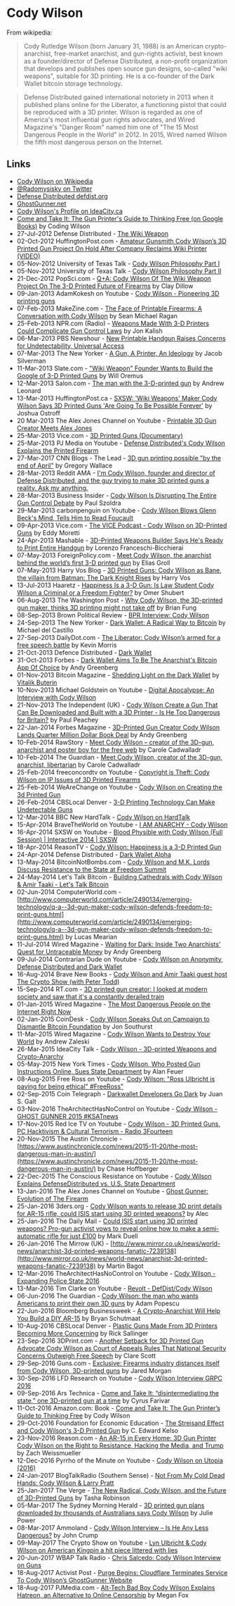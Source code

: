 
# Cody Wilson

From wikipedia:

> Cody Rutledge Wilson (born January 31, 1988) is an American crypto-anarchist, free-market anarchist, and gun-rights activist, best known as a founder/director of Defense Distributed, a non-profit organization that develops and publishes open source gun designs, so-called "wiki weapons", suitable for 3D printing. He is a co-founder of the Dark Wallet bitcoin storage technology.

> Defense Distributed gained international notoriety in 2013 when it published plans online for the Liberator, a functioning pistol that could be reproduced with a 3D printer. Wilson is regarded as one of America's most influential gun rights advocates, and Wired Magazine's "Danger Room" named him one of "The 15 Most Dangerous People in the World" in 2012. In 2015, Wired named Wilson the fifth most dangerous person on the Internet.

## Links

* [Cody Wilson on Wikipedia](https://en.wikipedia.org/wiki/Cody_Wilson)
* [@Radomysisky on Twitter](https://twitter.com/radomysisky)
* [Defense Distributed defdist.org](https://defdist.org/)
* [GhostGunner.net](https://ghostgunner.net/)
* [Cody Wilson's Profile on IdeaCity.ca](http://www.ideacity.ca/speaker/cody-wilson/)
* [Come and Take It: The Gun Printer's Guide to Thinking Free (on Google Books)](https://books.google.pl/books?id=7_UlDwAAQBAJ&printsec=frontcover&dq=cody+wilson&hl=en&sa=X&ved=0ahUKEwi2puugv-3VAhVCZlAKHQD9D_oQ6AEIKDAA#v=onepage&q=cody%20wilson&f=false) by Coding Wilson
* 27-Jul-2012 Defense Distributed - [The Wiki Weapon](https://www.youtube.com/watch?v=AQ6Q3BfbVBU)
* 02-Oct-2012 HuffingtonPost.com - [Amateur Gunsmith Cody Wilson’s 3D Printed Gun Project On Hold After Company Reclaims Wiki Printer (VIDEO)](http://www.huffingtonpost.com/2012/10/02/cody-wilsons-3d-printed-gun-project-on-hold-after-company-recalims-printer_n_1933225.html)
* 05-Nov-2012 University of Texas Talk - [Cody Wilson Philosophy Part I](https://www.youtube.com/watch?v=v3zx8kyVtGM)
* 05-Nov-2012 University of Texas Talk - [Cody Wilson Philosophy Part II](https://www.youtube.com/watch?v=ZTTbkcj3JA4)
* 21-Dec-2012 PopSci.com - [Q+A: Cody Wilson Of The Wiki Weapon Project On The 3-D Printed Future of Firearms](http://www.popsci.com/technology/article/2012-12/qa-cody-wilson-wiki-weapons-project-3-d-printed-future-firearms) by Clay Dillow
* 09-Jan-2013 AdamKokesh on Youtube - [Cody Wilson - Pioneering 3D printing guns](https://www.youtube.com/watch?v=mFE_6DqpBvU)
* 07-Feb-2013 MakeZine.com - [The Face of Printable Firearms: A Conversation with Cody Wilson](http://makezine.com/2013/02/07/the-face-of-printable-firearms-a-conversation-with-cody-wilson/) by Sean Michael Ragan
* 25-Feb-2013 NPR.com (Radio) - [Weapons Made With 3-D Printers Could Complicate Gun Control Laws](http://www.npr.org/2013/02/25/172905444/weapons-made-with-3-d-printers-could-complicate-gun-control-laws) by Jon Kalish
* 06-Mar-2013 PBS Newshour - [New Printable Handgun Raises Concerns for Undetectability, Universal Access](http://www.pbs.org/newshour/bb/social_issues-jan-june13-guns2_05-06/)
* 07-Mar-2013 The New Yorker - [A Gun, A Printer, An Ideology](http://www.newyorker.com/tech/elements/a-gun-a-printer-an-ideology) by Jacob Silverman
* 11-Mar-2013 Slate.com - ["Wiki Weapon" Founder Wants to Build the Google of 3-D Printed Guns](http://www.slate.com/blogs/future_tense/2013/03/11/defcad_cody_wilson_plans_search_engine_for_3_d_printed_gun_parts.html) by Will Oremus
* 12-Mar-2013 Salon.com - [The man with the 3-D-printed gun](http://www.salon.com/2013/03/12/the_man_with_the_3d_printed_gun/) by Andrew Leonard
* 13-Mar-2013 HuffingtonPost.ca - [SXSW: 'Wiki Weapons' Maker Cody Wilson Says 3D Printed Guns 'Are Going To Be Possible Forever'](http://www.huffingtonpost.ca/2013/03/13/sxsw-printed-guns-wiki-weapons-cody-wilson_n_2868465.html) by Joshua Ostroff
* 20 Mar-2013 The Alex Jones Channel on Youtube - [Printable 3D Gun Creator Meets Alex Jones](https://www.youtube.com/watch?v=XK6EeSooo7k)
* 25-Mar-2013 Vice.com - [3D Printed Guns (Documentary)](https://www.youtube.com/watch?v=DconsfGsXyA)
* 25-Mar-2013 PJ Media on Youtube - [Defense Distributed's Cody Wilson Explains the Printed Firearm](https://www.youtube.com/watch?v=rrqqozn8FNc)
* 27-Mar-2017 CNN Blogs - The Lead - [3D gun printing possible "by the end of April"](http://thelead.blogs.cnn.com/2013/03/27/3d-gun-printing-possible-by-the-end-of-april/) by Gregory Wallace
* 28-Mar-2013 Reddit AMA - [I'm Cody Wilson, founder and director of Defense Distributed, and the guy trying to make 3D printed guns a reality. Ask my anything.](https://www.reddit.com/r/IAmA/comments/1b6x2r/im_cody_wilson_founder_and_director_of_defense/)
* 28-Mar-2013 Business Insider - [Cody Wilson Is Disrupting The Entire Gun Control Debate](http://www.businessinsider.com/cody-wilson-is-disrupting-gun-debate-2013-3?IR=T) by Paul Szoldra
* 29-Mar-2013 carbonpenguin on Youtube - [Cody Wilson Blows Glenn Beck's Mind, Tells Him to Read Foucault](https://www.youtube.com/watch?v=HK6-kbdHE2A)
* 09-Apr-2013 Vice.com - [The VICE Podcast - Cody Wilson on 3D-Printed Guns](https://www.vice.com/en_us/article/gqw7k3/cody-wilson-on-3d-printed-guns-vice-podcast-001) by Eddy Moretti
* 24-Apr-2013 Mashable - [3D-Printed Weapons Builder Says He's Ready to Print Entire Handgun](http://mashable.com/2013/04/24/3d-printed-handgun/#i2kkmXAKYgqt) by Lorenzo Franceschi-Bicchierai
* 07-May-2013 ForeignPolicy.com - [Meet Cody Wilson, the anarchist behind the world’s first 3-D printed gun](http://foreignpolicy.com/2013/05/07/meet-cody-wilson-the-anarchist-behind-the-worlds-first-3-d-printed-gun/) by Elias Groll
* 07-May-2013 Harry Vos Blog - [3D Printed Guns: Cody Wilson as Bane, the villain from Batman: The Dark Knight Rises](http://harryvos.com/blog-archive/3d-printing-cody-wilson-bane) by Harry Vos
* 13-Jul-2013 Haaretz - [Happiness Is a 3-D Gun: Is Law Student Cody Wilson a Criminal or a Freedom Fighter?](http://www.haaretz.com/israel-news/.premium-1.535200) by Omer Shubert
* 06-Aug-2013 The Washington Post - [Why Cody Wilson, the 3D-printed gun maker, thinks 3D printing might not take off](https://www.washingtonpost.com/news/the-switch/wp/2013/08/06/why-cody-wilson-the-3d-printed-gun-maker-thinks-3d-printing-might-not-take-off/) by Brian Fung
* 08-Sep-2013 Brown Political Review - [BPR Interview: Cody Wilson](http://www.brownpoliticalreview.org/2013/09/bpr-interviews-cody-wilson-full/)
* 24-Sep-2013 The New Yorker - [Dark Wallet: A Radical Way to Bitcoin](http://www.newyorker.com/business/currency/dark-wallet-a-radical-way-to-bitcoin) by Michael del Castillo
* 27-Sep-2013 DailyDot.com - [The Liberator: Cody Wilson’s armed for a free speech battle](https://www.dailydot.com/layer8/cody-wilson-itar-state-department-liberator-supreme-court-gun-control/) by Kevin Morris
* 21-Oct-2013 Defence Distributed - [Dark Wallet](https://www.youtube.com/watch?v=Ouo7Q6Cf_yc)
* 31-Oct-2013 Forbes - [Dark Wallet Aims To Be The Anarchist's Bitcoin App Of Choice](https://www.forbes.com/sites/andygreenberg/2013/10/31/darkwallet-aims-to-be-the-anarchists-bitcoin-app-of-choice/#b394a5a4cadf) by Andy Greenberg
* 01-Nov-2013 Bitcoin Magazine - [Shedding Light on the Dark Wallet](https://bitcoinmagazine.com/articles/shedding-light-on-the-dark-wallet-1383357523/) by [Vitalik Buterin](/people/vitalik_buterin.md)
* 10-Nov-2013 Michael Goldstein on Youtube - [Digital Apocalypse: An Interview with Cody Wilson](https://www.youtube.com/watch?v=tawJ_RVdSAs)
* 21-Nov-2013 The Independent (UK) - [Cody Wilson Create a Gun That Can Be Downloaded and Built with a 3D Printer - Is He Too Dangerous for Britain?](http://www.independent.co.uk/life-style/gadgets-and-tech/cody-wilson-created-a-gun-that-can-be-downloaded-and-built-with-a-3d-printer-is-he-too-dangerous-for-8955409.html) by Paul Peachey
* 22-Jan-2014 Forbes Magazine - [3D-Printed Gun Creator Cody Wilson Lands Quarter Million Dollar Book Deal](https://www.forbes.com/sites/andygreenberg/2014/01/22/3d-printed-gun-creator-cody-wilson-lands-quarter-million-dollar-book-deal/#497a1f2a276f) by Andy Greenberg
* 10-Feb-2014 RawStory - [Meet Cody Wilson – creator of the 3D-gun, anarchist and poster boy for the free web](http://www.rawstory.com/2014/02/meet-cody-wilson-creator-of-the-3d-gun-anarchist-and-poster-boy-for-the-free-web/) by Carole Cadwalladr
* 10-Feb-2014 The Guardian - [Meet Cody Wilson, creator of the 3D-gun, anarchist, libertarian](https://www.theguardian.com/technology/2014/feb/10/cody-wilson-3d-gun-anarchist) by Carole Cadwalladr
* 25-Feb-2014 freeconcordtv on Youtube - [Copyright is Theft: Cody Wilson on IP Issues of 3D Printed Firearms](https://www.youtube.com/watch?v=jvFHXjUdE60)
* 25-Feb-2014 WeAreChange on Youtube - [Cody Wilson on Creating the 3d Printed Gun](https://www.youtube.com/watch?v=TRIDJyN9qZk)
* 26-Feb-2014 CBSLocal Denver - [3-D Printing Technology Can Make Undetectable Guns](http://denver.cbslocal.com/2014/02/26/3-d-printing-technology-can-make-undetectable-guns/)
* 12-Mar-2014 BBC New HardTalk - [Cody Wilson on HardTalk](https://www.youtube.com/watch?v=CGjpdjz-mk0)
* 15-Apr-2014 BraveTheWorld on Youtube - [I AM ANARCHY - Cody Wilson](https://www.youtube.com/watch?v=TE5C-lWvdmU)
* 16-Apr-2014 SXSW on Youtube - [Blood Physible with Cody Wilson (Full Session) | Interactive 2014 | SXSW](https://www.youtube.com/watch?v=moIWx0c6kKc)
* 18-Apr-2014 ReasonTV - [Cody Wilson: Happiness is a 3-D Printed Gun](https://www.youtube.com/watch?v=g5fhBBipU3w)
* 24-Apr-2014 Defense Distributed - [Dark Wallet Alpha](https://www.youtube.com/watch?v=6VFopiRaXwQ)
* 13-May-2014 BitcoinNotBombs.com - [Cody Wilson and M.K. Lords Discuss Resistance to the State at Freedom Summit](http://www.bitcoinnotbombs.com/cody-wilson-and-m-k-lords-discuss-resistance-to-the-state-at-freedom-summit/)
* 24-May-2014 Let's Talk Bitcoin - [Building Cathedrals with Cody Wilson & Amir Taaki - Let's Talk Bitcoin](https://www.youtube.com/watch?v=-xkgGKmPc80)
* 02-Jun-2014 ComputerWorld.com - [http://www.computerworld.com/article/2490134/emerging-technology/q-a--3d-gun-maker-cody-wilson-defends-freedom-to-print-guns.html](http://www.computerworld.com/article/2490134/emerging-technology/q-a--3d-gun-maker-cody-wilson-defends-freedom-to-print-guns.html) by Lucas Mearian
* 11-Jul-2014 Wired Magazine - [Waiting for Dark: Inside Two Anarchists' Quest for Untraceable Money](https://www.wired.com/2017/05/one-scrappy-startup-survived-early-bitcoin-wars/) by Andy Greenberg
* 09-Jul-2014 Contrarian Dude on Youtube - [Cody Wilson on Anonymity, Defense Distributed and Dark Wallet](https://www.youtube.com/watch?v=ILEHMZVIMcQ)
* 16-Aug-2014 Brave New Books - [Cody Wilson and Amir Taaki guest host The Crypto Show (with Peter Todd)](https://www.youtube.com/watch?v=xG5HlETyk7A)
* 15-Sep-2014 RT.com - [3D printed gun creator: I looked at modern society and saw that it's a constantly derailed train](https://www.rt.com/shows/sophieco/187780-3d-printed-gun-control/)
* 01-Jan-2015 Wired Magazine - [The Most Dangerous People on the Internet Right Now](https://www.wired.com/2015/01/dangerous-people-internet-right-now/)
* 02-Jan-2015 CoinDesk - [Cody Wilson Speaks Out on Campaign to Dismantle Bitcoin Foundation](https://www.coindesk.com/cody-wilson-speaks-campaign-dismantle-bitcoin-foundation/) by Jon Southurst
* 11-Mar-2015 Wired Magazine - [Cody Wilson Wants to Destroy Your World](https://www.wired.com/2015/03/cody-wilson-wants-to-destroy-your-world/) by Andrew Zaleski
* 26-Mar-2015 IdeaCity Talk - [Cody Wilson - 3D-printed Weapons and Crypto-Anarchy](https://www.youtube.com/watch?v=E3lKXEuQTA4)
* 05-May-2015 New York Times - [Cody Wilson, Who Posted Gun Instructions Online, Sues State Department](https://www.nytimes.com/2015/05/07/us/cody-wilson-who-posted-gun-instructions-online-sues-state-department.html) by Alan Feuer
* 08-Aug-2015 Free Ross on Youtube - [Cody Wilson: "Ross Ulbricht is paying for being ethical" #FreeRoss"](https://www.youtube.com/watch?v=CEKswztcEng)
* 02-Sep-2015 Coin Telegraph - [Darkwallet Developers Go Dark](https://cointelegraph.com/news/darkwallet-developers-go-dark) by Juan S. Galt
* 03-Nov-2016 TheArchitectHasNoControl on Youtube - [Cody Wilson - GHOST GUNNER 2015 #KSATnews](https://www.youtube.com/watch?v=NJD9yg1O6eE)
* 17-Nov-2015 Red Ice TV on Youtube - [Cody Wilson - 3D Printed Guns, PC Hacktivism & Cultural Terrorism - Radio 3Fourteen](https://www.youtube.com/watch?v=T33d9Qmldmo)
* 20-Nov-2015 The Austin Chronicle - [https://www.austinchronicle.com/news/2015-11-20/the-most-dangerous-man-in-austin/](https://www.austinchronicle.com/news/2015-11-20/the-most-dangerous-man-in-austin/) by Chase Hoffberger
* 22-Dec-2015 The Conscious Resistance on Youtube - [Cody Wilson Explains DefenseDistributed vs. U.S. State Department](https://www.youtube.com/watch?v=tNfcZLlRhSk)
* 13-Jan-2016 The Alex Jones Channel on Youtube - [Ghost Gunner: Evolution of The Firearm](https://www.youtube.com/watch?v=xh4n5puQQlo)
* 25-Jan-2016 3ders.org - [Cody Wilson wants to release 3D print details for AR-15 rifle, could ISIS start using 3D printed weapons?](http://www.3ders.org/articles/20160125-cody-wilson-wants-to-release-3d-print-details-for-ar-15-rifle-isis-3d-printed-weapons.html) by Alec
* 25-Jan-2016 The Daily Mail - [Could ISIS start using 3D printed weapons? Pro-gun activist vows to reveal online how to make a semi-automatic rifle for just £100](http://www.dailymail.co.uk/news/article-3415038/Could-ISIS-start-using-3D-printed-weapons-Pro-gun-activist-vows-reveal-online-make-semi-automatic-rifle-just-100.html) by Mark Duell
* 26-Jan-2016 The Mirrow (UK) - [http://www.mirror.co.uk/news/world-news/anarchist-3d-printed-weapons-fanatic-7239138](http://www.mirror.co.uk/news/world-news/anarchist-3d-printed-weapons-fanatic-7239138) by Martin Bagot
* 12-Mar-2016 TheArchitectHasNoControl on Youtube - [Cody Wilson - Expanding Police State 2016](https://www.youtube.com/watch?v=mw0Y02HJY_w)
* 13-Mar-2016 Tim Clarke on Youtube - [Revolt - DefDist/Cody Wilson](https://www.youtube.com/watch?v=vQjCzvav5_Q)
* 06-Jun-2016 The Guardian - [Cody Wilson: the man who wants Americans to print their own 3D guns](https://www.theguardian.com/us-news/2016/jun/06/cody-wilson-3d-guns-printing-firearms-lower-receivers) by Adam Popescu
* 22-Jun-2016 Bloomberg Businessweek - [A Crypto-Anarchist Will Help You Build a DIY AR-15](https://www.bloomberg.com/features/2016-cody-wilson-ghost-gunner-ar-15/) by Bryan Schutmaat
* 10-Aug-2016 CBSLocal Denver - [Plastic Guns Made From 3D Printers Becoming More Concerning](http://denver.cbslocal.com/2016/08/10/plastic-guns-3d-printers-tsa-airports/) by Rick Sallinger
* 23-Sep-2016 3DPrint.com - [Another Setback for 3D Printed Gun Advocate Cody Wilson as Court of Appeals Rules That National Security Concerns Outweigh Free Speech](https://3dprint.com/150324/court-of-appeals-cody-wilson/) by Clare Scott
* 29-Sep-2016 Guns.com - [Exclusive: Firearms industry distances itself from Cody Wilson, 3D-printed guns](http://www.guns.com/2016/09/29/firearms-industry-distances-itself-from-cody-wilson-3d-printed-guns/) by Jared Morgan
* 30-Sep-2016 LFD Research on Youtube - [Cody Wilson Interview GRPC 2016](https://www.youtube.com/watch?v=FMycF0DcWsE)
* 09-Sep-2016 Ars Technica - [Come and Take It: “disintermediating the state,” one 3D-printed gun at a time](https://arstechnica.com/information-technology/2016/10/come-and-take-it-how-cody-wilson-became-americas-3d-printing-gunsmith/) by Cyrus Farivar
* 11-Oct-2016 Amazon.com: Book - [Come and Take It: The Gun Printer’s Guide to Thinking Free](https://www.amazon.com/Come-Take-Printers-Guide-Thinking/dp/1476778264) by Cody Wilson
* 29-Oct-2016 Foundation for Economic Education - [The Streisand Effect and Cody Wilson's 3-D Printed Gun](https://fee.org/articles/the-streisand-effect-and-cody-wilsons-3-d-printed-gun/) by C. Edward Kelso
* 23-Nov-2016 Reason.com - [An AR-15 in Every Home: 3D Gun Printer Cody Wilson on the Right to Resistance, Hacking the Media, and Trump](http://reason.com/reasontv/2016/11/23/3d-gun-printer-cody-wilson-on-the-right) by Zach Weissmueller
* 12-Dec-2016 Pyrrho of the Minute on Youtube - [Cody Wilson on Utopia (2016)](https://www.youtube.com/watch?v=m6Tvvo2GRpQ)
* 24-Jan-2017 BlogTalkRadio (Southern Sense) - [Not From My Cold Dead Hands: Cody Wilson & Larry Pratt](http://www.blogtalkradio.com/southernsense/2017/01/24/not-from-my-cold-dead-hands-cody-wilson-larry-pratt)
* 25-Jan-2017 The Verge - [The New Radical, Cody Wilson, and the Future of 3D-Printed Guns](https://www.theverge.com/2017/1/25/14380730/the-new-radical-cody-wilson-tech-anarchy-documentary-sundance-2017) by Tasha Robinson
* 05-Mar-2017 The Sydney Morning Herald - [3D printed gun plans downloaded by thousands of Australians says Cody Wilson](http://www.smh.com.au/national/thousands-of-aussies-download-instructions-on-how-to-make-a-3d-gun-20170302-gupd5w.html) by Julie Power
* 08-Mar-2017 Ammoland - [Cody Wilson Interview – Is He Any Less Dangerous?](https://www.ammoland.com/2017/03/cody-wilson-interview/#axzz4qa7IPcT9) by John Crump
* 09-May-2017 The Crypto Show on Youtube - [Lyn Ulbricht & Cody Wilson on American Kingpin a hit piece littered with lies](https://www.youtube.com/watch?v=odFGizWeQ5s)
* 20-Jun-2017 WBAP Talk Radio - [Chris Salcedo: Cody Wilson Interview on Guns](http://www.wbap.com/2017/06/20/chris-salcedo-cody-wilson-interview-on-guns/)
* 18-Aug-2017 Activist Post - [Purge Begins: Cloudflare Terminates Service To Cody Wilson’s GhostGunner Website](http://www.activistpost.com/2017/08/purge-begins-cloudflare-terminates-service-to-cody-wilsons-ghostgunner-website.html)
* 18-Aug-2017 PJMedia.com - [Alt-Tech Bad Boy Cody Wilson Explains Hatreon, an Alternative to Online Censorship](https://pjmedia.com/trending/2017/08/18/hatreon-alt-tech-bad-boy-cody-wilsons-alternative-to-online-censorship/) by Megan Fox

